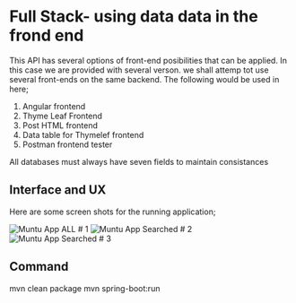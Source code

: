 # Full Stack- using data data in the frond end

This API has several options of front-end posibilities that can be applied. In this case we are provided with several verson. we shall attemp tot use several front-ends on the same backend. The following would be used in here;

1. Angular frontend
2. Thyme Leaf Frontend
3. Post HTML frontend
4. Data table for Thymelef frontend
5. Postman frontend tester

All databases must always have seven fields to maintain consistances


## Interface and UX
Here are some screen shots for the running application;

![ Muntu App ALL      # 1](https://github.com/LINOSNCHENA/Full-stack-app-using-Jquery-in-the-FrontEnd/blob/master/Snap_SHOTS%20(3).png)
![ Muntu App Searched # 2](https://github.com/LINOSNCHENA/Full-stack-app-using-Jquery-in-the-FrontEnd/blob/master/Snap_SHOTS%20(2).png)
![ Muntu App Searched # 3](https://github.com/LINOSNCHENA/Full-stack-app-using-Jquery-in-the-FrontEnd/blob/master/Snap_SHOTS%20(1).png)


## Command

mvn clean package
mvn spring-boot:run